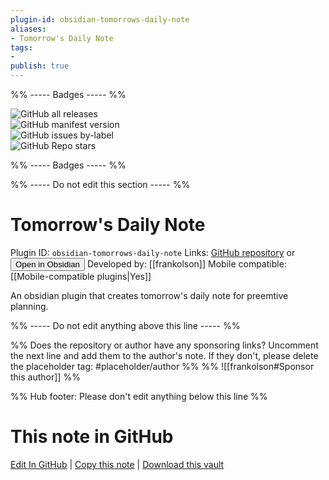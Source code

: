 ```yaml
---
plugin-id: obsidian-tomorrows-daily-note
aliases:
- Tomorrow's Daily Note
tags: 
- 
publish: true
---
```


%% ----- Badges ----- %%

![GitHub all releases](https://img.shields.io/github/downloads/frankolson/obsidian-tomorrows-daily-note/total?color=573E7A&logo=github&style=for-the-badge)   
![GitHub manifest version](https://img.shields.io/github/manifest-json/v/frankolson/obsidian-tomorrows-daily-note?color=573E7A&logo=github&style=for-the-badge)   
![GitHub issues by-label](https://img.shields.io/github/issues/frankolson/obsidian-tomorrows-daily-note/help%20wanted?color=573E7A&logo=github&style=for-the-badge)   
![GitHub Repo stars](https://img.shields.io/github/stars/frankolson/obsidian-tomorrows-daily-note?color=573E7A&logo=github&style=for-the-badge)

%% ----- Badges ----- %%

%% ----- Do not edit this section ----- %%

# Tomorrow's Daily Note

Plugin ID: `obsidian-tomorrows-daily-note`
Links: [GitHub repository](https://github.com/frankolson/obsidian-tomorrows-daily-note) or [<button id=HH>Open in Obsidian</button>](obsidian://show-plugin?id=obsidian-tomorrows-daily-note)
Developed by: [[frankolson]]
Mobile compatible: [[Mobile-compatible plugins|Yes]]

An obsidian plugin that creates tomorrow's daily note for preemtive planning.

%% ----- Do not edit anything above this line ----- %% 

%% Does the repository or author have any sponsoring links? Uncomment the next line and add them to the author's note. If they don't, please delete the placeholder tag: #placeholder/author %%
%% ![[frankolson#Sponsor this author]] %%

%% Hub footer: Please don't edit anything below this line %%

# This note in GitHub

<span class="git-footer">[Edit In GitHub](https://github.dev/obsidian-community/obsidian-hub/blob/main/02%20-%20Community%20Expansions/02.05%20All%20Community%20Expansions/Plugins/obsidian-tomorrows-daily-note.md "git-hub-edit-note") | [Copy this note](https://raw.githubusercontent.com/obsidian-community/obsidian-hub/main/02%20-%20Community%20Expansions/02.05%20All%20Community%20Expansions/Plugins/obsidian-tomorrows-daily-note.md "git-hub-copy-note") | [Download this vault](https://github.com/obsidian-community/obsidian-hub/archive/refs/heads/main.zip "git-hub-download-vault") </span>
